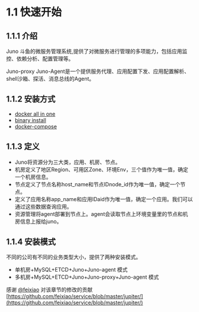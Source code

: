 # 1.1 快速开始

## 1.1.1 介绍

Juno 斗鱼的微服务管理系统,提供了对微服务进行管理的多项能力，包括应用监控、依赖分析、配置管理等。

Juno-proxy Juno-Agent是一个提供服务代理、应用配置下发、应用配置解析、shell沙箱、探活、消息总线的Agent。

## 1.1.2 安装方式

* [docker all in one](./1.2install_docker.md)
* [binary install](./1.3install_binary.md)
* [docker-compose](./1.4install_docker_compose.md)

## 1.1.3 定义
* Juno将资源分为三大类，应用、机房、节点。
* 机房定义了地区Region、可用区Zone、环境Env，三个值作为唯一值，确定一个机房信息。
* 节点定义了节点名称host_name和节点IDnode_id作为唯一值，确定一个节点。
* 定义了应用名称app_name和应用IDaid作为唯一值，确定一个应用。我们可以通过这些数据查询应用。
* 资源管理将agent部署到节点上。agent会读取节点上环境变量里的节点和机房信息上报给juno。

## 1.1.4 安装模式

不同的公司有不同的业务类型大小，提供了两种安装模式。
- 单机房+MySQL+ETCD+Juno+Juno-agent 模式
- 多机房+MySQL+ETCD+Juno+Juno-proxy+Juno-agent 模式

感谢 [@feixiao](https://github.com/feixiao) 对该章节的修改的贡献 [https://github.com/feixiao/service/blob/master/jupiter/](https://github.com/feixiao/service/blob/master/jupiter/)
